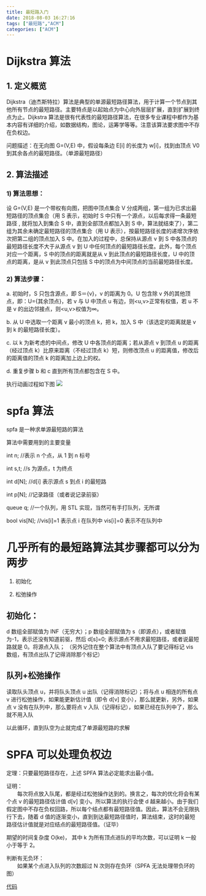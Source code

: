```yaml
---
title: 最短路入门
date: 2018-08-03 16:27:16
tags: ["最短路","ACM"]
categories: ["ACM"]
---
```


# Dijkstra 算法

## 1. 定义概览

Dijkstra（迪杰斯特拉）算法是典型的单源最短路径算法，用于计算一个节点到其他所有节点的最短路径。主要特点是以起始点为中心向外层层扩展，直到扩展到终点为止。Dijkstra 算法是很有代表性的最短路径算法，在很多专业课程中都作为基本内容有详细的介绍，如数据结构，图论，运筹学等等。注意该算法要求图中不存在负权边。

问题描述：在无向图 G=(V,E) 中，假设每条边 E[i] 的长度为 w[i]，找到由顶点 V0 到其余各点的最短路径。（单源最短路径）

 
## 2. 算法描述

### 1) 算法思想：
设 G=(V,E) 是一个带权有向图，把图中顶点集合 V 分成两组，第一组为已求出最短路径的顶点集合（用 S 表示，初始时 S 中只有一个源点，以后每求得一条最短路径 , 就将加入到集合 S 中，直到全部顶点都加入到 S 中，算法就结束了），第二组为其余未确定最短路径的顶点集合（用 U 表示），按最短路径长度的递增次序依次把第二组的顶点加入 S 中。在加入的过程中，总保持从源点 v 到 S 中各顶点的最短路径长度不大于从源点 v 到 U 中任何顶点的最短路径长度。此外，每个顶点对应一个距离，S 中的顶点的距离就是从 v 到此顶点的最短路径长度，U 中的顶点的距离，是从 v 到此顶点只包括 S 中的顶点为中间顶点的当前最短路径长度。

### 2) 算法步骤：

a. 初始时，S 只包含源点，即 S＝{v}，v 的距离为 0。U 包含除 v 外的其他顶点，即：U={其余顶点}，若 v 与 U 中顶点 u 有边，则<u,v>正常有权值，若 u 不是 v 的出边邻接点，则<u,v>权值为∞。

b. 从 U 中选取一个距离 v 最小的顶点 k，把 k，加入 S 中（该选定的距离就是 v 到 k 的最短路径长度）。

c. 以 k 为新考虑的中间点，修改 U 中各顶点的距离；若从源点 v 到顶点 u 的距离（经过顶点 k）比原来距离（不经过顶点 k）短，则修改顶点 u 的距离值，修改后的距离值的顶点 k 的距离加上边上的权。

d. 重复步骤 b 和 c 直到所有顶点都包含在 S 中。

执行动画过程如下图
![](https://i.loli.net/2018/08/22/5b7d134a26755.gif)

# spfa 算法

spfa 是一种求单源最短路的算法

算法中需要用到的主要变量

int n;  //表示 n 个点，从 1 到 n 标号

int s,t;  //s 为源点，t 为终点

int d[N];  //d[i] 表示源点 s 到点 i 的最短路

int p[N];  //记录路径（或者说记录前驱）

queue <int> q;  //一个队列，用 STL 实现，当然可有手打队列，无所谓

bool vis[N];   //vis[i]=1 表示点 i 在队列中 vis[i]=0 表示不在队列中

 

# 几乎所有的最短路算法其步骤都可以分为两步

1. 初始化

2. 松弛操作

 

## 初始化：
d 数组全部赋值为 INF（无穷大）；p 数组全部赋值为 s（即源点），或者赋值为-1，表示还没有知道前驱，然后 d[s]=0;  表示源点不用求最短路径，或者说最短路就是 0。将源点入队；
（另外记住在整个算法中有顶点入队了要记得标记 vis 数组，有顶点出队了记得消除那个标记）

## 队列+松弛操作

读取队头顶点 u，并将队头顶点 u 出队（记得消除标记）；将与点 u 相连的所有点 v 进行松弛操作，如果能更新估计值（即令 d[v] 变小），那么就更新，另外，如果点 v 没有在队列中，那么要将点 v 入队（记得标记），如果已经在队列中了，那么就不用入队

以此循环，直到队空为止就完成了单源最短路的求解

 

# SPFA 可以处理负权边

定理：只要最短路径存在，上述 SPFA 算法必定能求出最小值。

证明：  
　　每次将点放入队尾，都是经过松弛操作达到的。换言之，每次的优化将会有某个点 v 的最短路径估计值 d[v] 变小。所以算法的执行会使 d 越来越小。由于我们假定图中不存在负权回路，所以每个结点都有最短路径值。因此，算法不会无限执行下去，随着 d 值的逐渐变小，直到到达最短路径值时，算法结束，这时的最短路径估计值就是对应结点的最短路径值。（证毕）

期望的时间复杂度 O(ke)， 其中 k 为所有顶点进队的平均次数，可以证明 k 一般小于等于 2。

判断有无负环：  
　　如果某个点进入队列的次数超过 N 次则存在负环（SPFA 无法处理带负环的图）

[代码](https://www.cnblogs.com/cyd308/p/4470762.html)